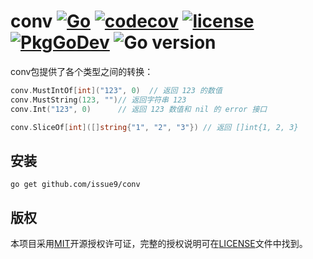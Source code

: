 conv
[![Go](https://github.com/issue9/conv/workflows/Go/badge.svg)](https://github.com/issue9/conv/actions?query=workflow%3AGo)
[![codecov](https://codecov.io/gh/issue9/conv/branch/master/graph/badge.svg)](https://codecov.io/gh/issue9/conv)
[![license](https://img.shields.io/badge/license-MIT-brightgreen.svg?style=flat)](https://opensource.org/licenses/MIT)
[![PkgGoDev](https://pkg.go.dev/badge/github.com/issue9/conv)](https://pkg.go.dev/github.com/issue9/conv)
![Go version](https://img.shields.io/github/go-mod/go-version/issue9/conv)
======

conv包提供了各个类型之间的转换：

```go
conv.MustIntOf[int]("123", 0)  // 返回 123 的数值
conv.MustString(123, "")// 返回字符串 123
conv.Int("123", 0)      // 返回 123 数值和 nil 的 error 接口

conv.SliceOf[int]([]string{"1", "2", "3"}) // 返回 []int{1, 2, 3}
```

安装
----

```shell
go get github.com/issue9/conv
```

版权
----

本项目采用[MIT](http://opensource.org/licenses/MIT)开源授权许可证，完整的授权说明可在[LICENSE](LICENSE)文件中找到。
